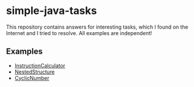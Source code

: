 # simple-java-tasks
This repository contains answers for interesting tasks, which I found on the Internet and I tried to resolve.
All examples are independent!

## Examples

* [InstructionCalculator](https://github.com/MapiTrainee/simple-java-tasks/tree/master/InstructionCalculator)
* [NestedStructure](https://github.com/MapiTrainee/simple-java-tasks/tree/master/NestedStructure)
* [CyclicNumber](https://github.com/MapiTrainee/simple-java-tasks/tree/master/CyclicNumber)